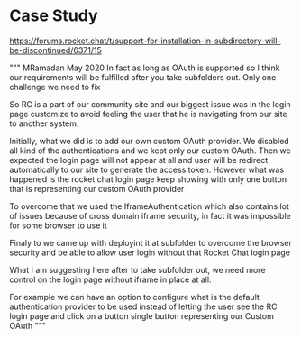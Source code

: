 # Case Study
https://forums.rocket.chat/t/support-for-installation-in-subdirectory-will-be-discontinued/6371/15

"""
MRamadan
May 2020
In fact as long as OAuth is supported so I think our requirements will be fulfilled after you take subfolders out. Only one challenge we need to fix

So RC is a part of our community site and our biggest issue was in the login page customize to avoid feeling the user that he is navigating from our site to another system.

Initially, what we did is to add our own custom OAuth provider. We disabled all kind of the authentications and we kept only our custom OAuth. Then we expected the login page will not appear at all and user will be redirect automatically to our site to generate the access token. However what was happened is the rocket chat login page keep showing with only one button that is representing our custom OAuth provider

To overcome that we used the IframeAuthentication which also contains lot of issues because of cross domain iframe security, in fact it was impossible for some browser to use it

Finaly to we came up with deployint it at subfolder to overcome the browser security and be able to allow user login without that Rocket Chat login page

What I am suggesting here after to take subfolder out, we need more control on the login page without iframe in place at all.

For example we can have an option to configure what is the default authentication provider to be used instead of letting the user see the RC login page and click on a button single button representing our Custom OAuth
"""
